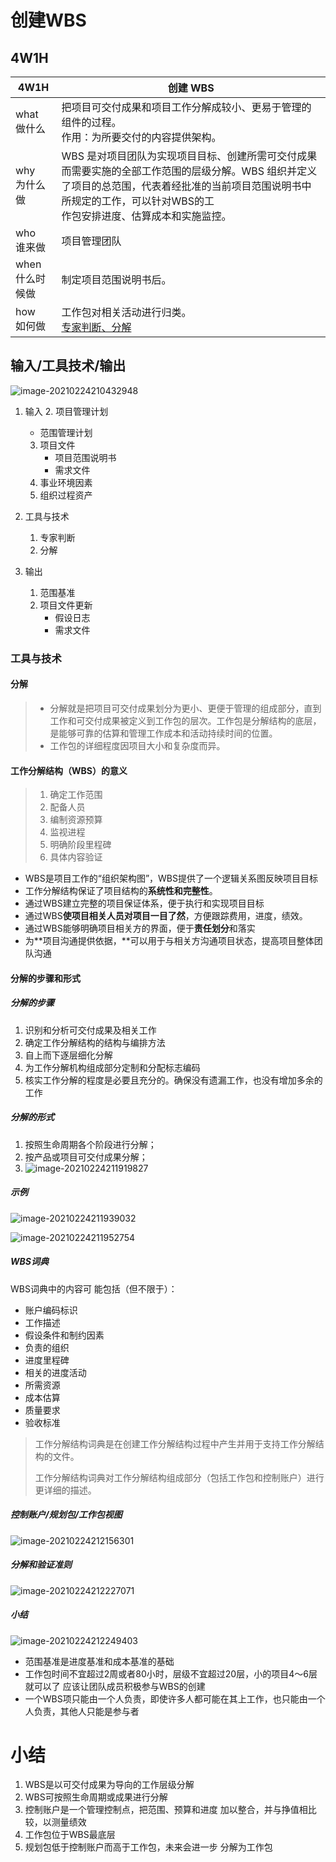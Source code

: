 # 创建WBS



## 4W1H

| 4W1H                | **创建 WBS**                                                 |
| ------------------- | ------------------------------------------------------------ |
| what<br/>做什么     | 把项目可交付成果和项目工作分解成较小、更易于管理的组件的过程。<br/>作用：为所要交付的内容提供架构。 |
| why<br/>为什么做    | WBS 是对项目团队为实现项目目标、创建所需可交付成果而需要实施的全部工作范围的层级分解。WBS 组织并定义了项目的总范围，代表着经批准的当前项目范围说明书中所规定的工作，可以针对WBS的工<br/>作包安排进度、估算成本和实施监控。 |
| who<br/>谁来做      | 项目管理团队                                                 |
| when<br/>什么时候做 | 制定项目范围说明书后。                                       |
| how<br/>如何做      | 工作包对相关活动进行归类。<br/><u>专家判断、分解</u>         |

## 输入/工具技术/输出

![image-20210224210432948](assets/image-20210224210432948.png)

1. 输入
   2. 项目管理计划
      - 范围管理计划
   3. 项目文件
      - 项目范围说明书
      - 需求文件
   5. 事业环境因素
   6. 组织过程资产
2. 工具与技术
   1. 专家判断
   2. 分解
   
3. 输出
   1. 范围基准
   2. 项目文件更新
      - 假设日志
      - 需求文件

### 工具与技术



#### 分解

> - 分解就是把项目可交付成果划分为更小、更便于管理的组成部分，直到工作和可交付成果被定义到工作包的层次。工作包是分解结构的底层，是能够可靠的估算和管理工作成本和活动持续时间的位置。
> - 工作包的详细程度因项目大小和复杂度而异。

#### 工作分解结构（WBS）的意义

> 1. 确定工作范围
> 2. 配备人员
> 3. 编制资源预算
> 4. 监视进程
> 5. 明确阶段里程碑
> 6. 具体内容验证

* WBS是项目工作的“组织架构图”，WBS提供了一个逻辑关系图反映项目目标
* 工作分解结构保证了项目结构的**系统性和完整性**。
* 通过WBS建立完整的项目保证体系，便于执行和实现项目目标
* 通过WBS**使项目相关人员对项目一目了然**，方便跟踪费用，进度，绩效。
* 通过WBS能够明确项目相关方的界面，便于**责任划分**和落实
* 为**项目沟通提供依据，**可以用于与相关方沟通项目状态，提高项目整体团队沟通

#### 分解的步骤和形式

##### 分解的步骤

1. 识别和分析可交付成果及相关工作
2. 确定工作分解结构的结构与编排方法
3. 自上而下逐层细化分解
4. 为工作分解机构组成部分定制和分配标志编码
5. 核实工作分解的程度是必要且充分的。确保没有遗漏工作，也没有增加多余的工作

##### 分解的形式

1. 按照生命周期各个阶段进行分解；
2. 按产品或项目可交付成果分解；
3. ![image-20210224211919827](assets/image-20210224211919827.png)

##### 示例

![image-20210224211939032](assets/image-20210224211939032.png)

![image-20210224211952754](assets/image-20210224211952754.png)

##### WBS词典

WBS词典中的内容可
能包括（但不限于）：

* 账户编码标识
* 工作描述
* 假设条件和制约因素
* 负责的组织
* 进度里程碑
* 相关的进度活动
* 所需资源
* 成本估算
* 质量要求
* 验收标准

> 工作分解结构词典是在创建工作分解结构过程中产生并用于支持工作分解结构的文件。
>
> 工作分解结构词典对工作分解结构组成部分（包括工作包和控制账户）进行更详细的描述。

##### 控制账户/规划包/工作包视图



![image-20210224212156301](assets/image-20210224212156301.png)



##### 分解和验证准则

![image-20210224212227071](assets/image-20210224212227071.png)

##### 小结

![image-20210224212249403](assets/image-20210224212249403.png)



* 范围基准是进度基准和成本基准的基础
* 工作包时间不宜超过2周或者80小时，层级不宜超过20层，小的项目4～6层就可以了
  应该让团队成员积极参与WBS的创建
* 一个WBS项只能由一个人负责，即使许多人都可能在其上工作，也只能由一个人负责，其他人只能是参与者







# 小结

1. WBS是以可交付成果为导向的工作层级分解
2. WBS可按照生命周期或成果进行分解
3. 控制账户是一个管理控制点，把范围、预算和进度
加以整合，并与挣值相比较，以测量绩效
4. 工作包位于WBS最底层
5. 规划包低于控制账户而高于工作包，未来会进一步
分解为工作包